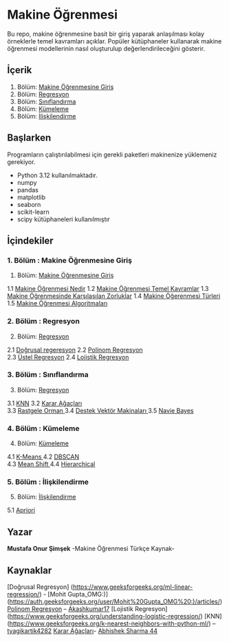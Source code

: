 
# Makine Öğrenmesi 


Bu repo, makine öğrenmesine basit bir giriş yaparak anlaşılması kolay örneklerle temel kavramları açıklar.
Popüler kütüphaneler kullanarak makine öğrenmesi modellerinin nasıl oluşturulup değerlendirileceğini gösterir.

## İçerik

1. Bölüm:  [Makine Öğrenmesine Giriş](https://github.com/MOnursimsek/Makine-Ogrenmesi/tree/main/1-Makine%20%C3%96%C4%9Frenmesine%20Giri%C5%9F) 
2. Bölüm:  [Regresyon](https://github.com/MOnursimsek/Makine-Ogrenmesi/tree/main/2-Regresyon)
3. Bölüm:  [Sınıflandırma](https://github.com/MOnursimsek/Makine-Ogrenmesi/tree/main/3-S%C4%B1n%C4%B1fland%C4%B1rma)
4. Bölüm:  [Kümeleme](https://github.com/MOnursimsek/Makine-Ogrenmesi/tree/main/4-K%C3%BCmeleme)
5. Bölüm:  [İlişkilendirme](https://github.com/MOnursimsek/Makine-Ogrenmesi/tree/main/5-%C4%B0li%C5%9Fkilendirme/Apriori)


## Başlarken

Programların çalıştırılabilmesi için gerekli paketleri makinenize yüklemeniz gerekiyor. 
*   Python 3.12 kullanılmaktadır.
*   numpy
*   pandas
*   matplotlib
*   seaborn
*   scikit-learn
*   scipy
kütüphaneleri kullanılmıştır 


## İçindekiler

###	1.	Bölüm  : Makine Öğrenmesine Giriş
1. Bölüm:  [Makine Öğrenmesine Giriş](https://github.com/MOnursimsek/Makine-Ogrenmesi/tree/main/1-Makine%20%C3%96%C4%9Frenmesine%20Giri%C5%9F) 

1.1 [Makine Öğrenmesi Nedir](https://github.com/MOnursimsek/Makine-Ogrenmesi/blob/main/1-Makine%20%C3%96%C4%9Frenmesine%20Giri%C5%9F/1.1%20Makine%20%C3%96%C4%9Frenmesi%20Nedir.pdf)
1.2	[Makine Öğrenmesi Temel Kavramlar](https://github.com/MOnursimsek/Makine-Ogrenmesi/blob/main/1-Makine%20%C3%96%C4%9Frenmesine%20Giri%C5%9F/1.2%20Makine%20%C3%96%C4%9Frenmesi%20Temel%20Kavramlar.pdf)
1.3	[Makine Öğrenmesinde Karşılaşılan Zorluklar](https://github.com/MOnursimsek/Makine-Ogrenmesi/blob/main/1-Makine%20%C3%96%C4%9Frenmesine%20Giri%C5%9F/1.3%20Makine%20%C3%96%C4%9Frenmesinde%20Kar%C5%9F%C4%B1la%C5%9F%C4%B1lan%20Zorluklar.pdf)
1.4	[Makine Öğerenmesi Türleri](https://github.com/MOnursimsek/Makine-Ogrenmesi/blob/main/1-Makine%20%C3%96%C4%9Frenmesine%20Giri%C5%9F/1.4%20Makine%20%C3%96%C4%9Ferenmesi%20T%C3%BCrleri.pdf)
1.5	[Makine Öğrenmesi Algoritmaları](https://github.com/MOnursimsek/Makine-Ogrenmesi/blob/main/1-Makine%20%C3%96%C4%9Frenmesine%20Giri%C5%9F/1.5%20Makine%20%C3%96%C4%9Frenmesi%20Algoritmalar%C4%B1.pdf)


###	2.	Bölüm   : Regresyon

2. Bölüm:  [Regresyon](https://github.com/MOnursimsek/Makine-Ogrenmesi/tree/main/2-Regresyon)

2.1	[Doğrusal regeresyon](https://github.com/MOnursimsek/Makine-Ogrenmesi/tree/main/2-Regresyon/2.1%20Do%C4%9Frusal%20regeresyon)
2.2	[Polinom Regresyon](https://github.com/MOnursimsek/Makine-Ogrenmesi/tree/main/2-Regresyon/2.2%20Polinom%20Regresyon)	
2.3	[Üstel Regresyon](https://github.com/MOnursimsek/Makine-Ogrenmesi/tree/main/2-Regresyon/2.3%20%C3%9Cstel%20Regresyon)
2.4	[Lojistik Regresyon](https://github.com/MOnursimsek/Makine-Ogrenmesi/tree/main/2-Regresyon/2.4%20Lojistik%20Regresyon)


###	3.	Bölüm   : Sınıflandırma

3. Bölüm:  [Regresyon](https://github.com/MOnursimsek/Makine-Ogrenmesi/tree/main/2-Regresyon)

3.1	[KNN](https://github.com/MOnursimsek/Makine-Ogrenmesi/tree/main/3-S%C4%B1n%C4%B1fland%C4%B1rma/3.1%20KNN)
3.2	[Karar Ağaçları ](https://github.com/MOnursimsek/Makine-Ogrenmesi/tree/main/3-S%C4%B1n%C4%B1fland%C4%B1rma/3.2%20Karar%20A%C4%9Fa%C3%A7lar%C4%B1)	
3.3	[Rastgele Orman ](https://github.com/MOnursimsek/Makine-Ogrenmesi/tree/main/3-S%C4%B1n%C4%B1fland%C4%B1rma/3.3%20Rastgele%20Orman)
3.4	[Destek Vektör Makinaları ](https://github.com/MOnursimsek/Makine-Ogrenmesi/tree/main/3-S%C4%B1n%C4%B1fland%C4%B1rma/3.4%20Destek%20Vekt%C3%B6r%20Makinalar%C4%B1)
3.5	[Navie Bayes ](https://github.com/MOnursimsek/Makine-Ogrenmesi/tree/main/3-S%C4%B1n%C4%B1fland%C4%B1rma/3.5%20Navie%20Bayes)


###	4.	Bölüm  : Kümeleme

4. Bölüm:  [Kümeleme](https://github.com/MOnursimsek/Makine-Ogrenmesi/tree/main/4-K%C3%BCmeleme)

4.1	[K-Means ](https://github.com/MOnursimsek/Makine-Ogrenmesi/tree/main/4-K%C3%BCmeleme/4.1%20K-Means)
4.2	[DBSCAN ](https://github.com/MOnursimsek/Makine-Ogrenmesi/tree/main/4-K%C3%BCmeleme/4.2%20DBSCAN)	
4.3	[Mean Shift ](https://github.com/MOnursimsek/Makine-Ogrenmesi/tree/main/4-K%C3%BCmeleme/4.3%20Mean%20Shift)
4.4	[Hierarchical ](https://github.com/MOnursimsek/Makine-Ogrenmesi/tree/main/4-K%C3%BCmeleme/4.4%20Hierarchical)


###	5.	Bölüm  : İlişkilendirme

5. Bölüm:  [İlişkilendirme](https://github.com/MOnursimsek/Makine-Ogrenmesi/tree/main/5-%C4%B0li%C5%9Fkilendirme/Apriori)

5.1	[Apriori ](https://github.com/MOnursimsek/Makine-Ogrenmesi/tree/main/5-%C4%B0li%C5%9Fkilendirme/Apriori)


## Yazar

**Mustafa Onur Şimşek** -Makine Öğrenmesi Türkçe Kaynak- 

## Kaynaklar

[Doğrusal Regresyon] (https://www.geeksforgeeks.org/ml-linear-regression/) - [Mohit Gupta_OMG:)] (https://auth.geeksforgeeks.org/user/Mohit%20Gupta_OMG%20:)/articles/)
[Polinom Regresyon](https://www.geeksforgeeks.org/python-implementation-of-polynomial-regression/) – [Akashkumar17](https://auth.geeksforgeeks.org/user/Akashkumar17/articles/)
[Lojistik Regresyon] (https://www.geeksforgeeks.org/understanding-logistic-regression/)
[KNN] (https://www.geeksforgeeks.org/k-nearest-neighbors-with-python-ml/) – [tyagikartik4282](https://auth.geeksforgeeks.org/user/tyagikartik4282/articles/)
[Karar Ağaçları]( https://www.geeksforgeeks.org/decision-tree-implementation-python/ )-
[Abhishek Sharma 44 ]( https://auth.geeksforgeeks.org/user/Abhishek%20Sharma%2044/articles/ )

